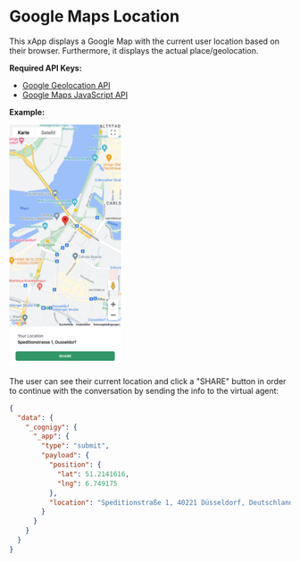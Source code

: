 # Google Maps Location

This xApp displays a Google Map with the current user location based on their browser. Furthermore, it displays the actual place/geolocation.

**Required API Keys:**
- [Google Geolocation API](https://developers.google.com/maps/documentation/geolocation/overview?hl=en)
- [Google Maps JavaScript API](https://developers.google.com/maps/documentation/javascript/overview?hl=en)

**Example:**

<img src="./docs/example.png" width="200">

The user can see their current location and click a "SHARE" button in order to continue with the conversation by sending the info to the virtual agent:

```json
{
  "data": {
    "_cognigy": {
      "_app": {
        "type": "submit",
        "payload": {
          "position": {
            "lat": 51.2141616,
            "lng": 6.749175
          },
          "location": "Speditionstraße 1, 40221 Düsseldorf, Deutschland"
        }
      }
    }
  }
}
```
